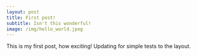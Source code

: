 ```yaml
---
layout: post
title: First post!
subtitle: Isn't this wonderful!
image: /img/hello_world.jpeg
---
```


This is my first post, how exciting!
Updating for simple tests to the layout.